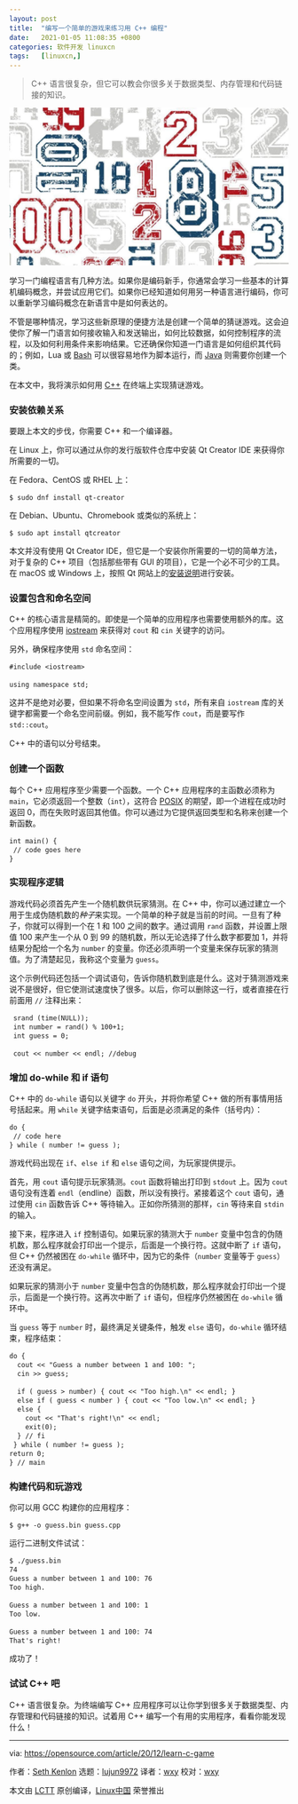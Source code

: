 ```yaml
---
layout: post
title:	"编写一个简单的游戏来练习用 C++ 编程"
date:	2021-01-05 11:08:35 +0800 
categories:	软件开发 linuxcn 
tags:	[linuxcn,]
---
```




> 
> C++ 语言很复杂，但它可以教会你很多关于数据类型、内存管理和代码链接的知识。
> 
> 
> 


![](/Asserts/Images/album/202101/05/110821dwzztxchazhto8ko.jpg)


学习一门编程语言有几种方法。如果你是编码新手，你通常会学习一些基本的计算机编码概念，并尝试应用它们。如果你已经知道如何用另一种语言进行编码，你可以重新学习编码概念在新语言中是如何表达的。


不管是哪种情况，学习这些新原理的便捷方法是创建一个简单的猜谜游戏。这会迫使你了解一门语言如何接收输入和发送输出，如何比较数据，如何控制程序的流程，以及如何利用条件来影响结果。它还确保你知道一门语言是如何组织其代码的；例如，Lua 或 [Bash](https://opensource.com/article/20/12/learn-bash) 可以很容易地作为脚本运行，而 [Java](https://opensource.com/article/20/12/learn-java-writing-guess-number-game) 则需要你创建一个类。


在本文中，我将演示如何用 [C++](https://www.cplusplus.com/) 在终端上实现猜谜游戏。


### 安装依赖关系


要跟上本文的步伐，你需要 C++ 和一个编译器。


在 Linux 上，你可以通过从你的发行版软件仓库中安装 Qt Creator IDE 来获得你所需要的一切。


在 Fedora、CentOS 或 RHEL 上：



```
$ sudo dnf install qt-creator

```

在 Debian、Ubuntu、Chromebook 或类似的系统上：



```
$ sudo apt install qtcreator

```

本文并没有使用 Qt Creator IDE，但它是一个安装你所需要的一切的简单方法，对于复杂的 C++ 项目（包括那些带有 GUI 的项目），它是一个必不可少的工具。在 macOS 或 Windows 上，按照 Qt 网站上的[安装说明](https://www.qt.io/product/development-tools)进行安装。


### 设置包含和命名空间


C++ 的核心语言是精简的。即使是一个简单的应用程序也需要使用额外的库。这个应用程序使用 [iostream](http://www.cplusplus.com/reference/iostream/) 来获得对 `cout` 和 `cin` 关键字的访问。


另外，确保程序使用 `std` 命名空间：



```
#include <iostream>

using namespace std;

```

这并不是绝对必要，但如果不将命名空间设置为 `std`，所有来自 `iostream` 库的关键字都需要一个命名空间前缀。例如，我不能写作 `cout`，而是要写作 `std::cout`。


C++ 中的语句以分号结束。


### 创建一个函数


每个 C++ 应用程序至少需要一个函数。一个 C++ 应用程序的主函数必须称为 `main`，它必须返回一个整数（`int`），这符合 [POSIX](https://opensource.com/article/19/7/what-posix-richard-stallman-explains) 的期望，即一个进程在成功时返回 0，而在失败时返回其他值。你可以通过为它提供返回类型和名称来创建一个新函数。



```
int main() {
 // code goes here
}

```

### 实现程序逻辑


游戏代码必须首先产生一个随机数供玩家猜测。在 C++ 中，你可以通过建立一个用于生成伪随机数的*种子*来实现。一个简单的种子就是当前的时间。一旦有了种子，你就可以得到一个在 1 和 100 之间的数字。通过调用 `rand` 函数，并设置上限值 100 来产生一个从 0 到 99 的随机数，所以无论选择了什么数字都要加 1，并将结果分配给一个名为 `number` 的变量。你还必须声明一个变量来保存玩家的猜测值。为了清楚起见，我称这个变量为 `guess`。


这个示例代码还包括一个调试语句，告诉你随机数到底是什么。这对于猜测游戏来说不是很好，但它使测试速度快了很多。以后，你可以删除这一行，或者直接在行前面用 `//` 注释出来：



```
 srand (time(NULL));
 int number = rand() % 100+1;
 int guess = 0;

 cout << number << endl; //debug

```

### 增加 do-while 和 if 语句


C++ 中的 `do-while` 语句以关键字 `do` 开头，并将你希望 C++ 做的所有事情用括号括起来。用 `while` 关键字结束语句，后面是必须满足的条件（括号内）：



```
do {
 // code here
} while ( number != guess );

```

游戏代码出现在 `if`、`else if` 和 `else` 语句之间，为玩家提供提示。


首先，用 `cout` 语句提示玩家猜测。`cout` 函数将输出打印到 `stdout` 上。因为 `cout` 语句没有连着 `endl`（endline）函数，所以没有换行。紧接着这个 `cout` 语句，通过使用 `cin` 函数告诉 C++ 等待输入。正如你所猜测的那样，`cin` 等待来自 `stdin` 的输入。


接下来，程序进入 `if` 控制语句。如果玩家的猜测大于 `number` 变量中包含的伪随机数，那么程序就会打印出一个提示，后面是一个换行符。这就中断了 `if` 语句，但 C++ 仍然被困在 `do-while` 循环中，因为它的条件（`number` 变量等于 `guess`）还没有满足。


如果玩家的猜测小于 `number` 变量中包含的伪随机数，那么程序就会打印出一个提示，后面是一个换行符。这再次中断了 `if` 语句，但程序仍然被困在 `do-while` 循环中。


当 `guess` 等于 `number` 时，最终满足关键条件，触发 `else` 语句，`do-while` 循环结束，程序结束：



```
do {
  cout << "Guess a number between 1 and 100: ";
  cin >> guess;

  if ( guess > number) { cout << "Too high.\n" << endl; }
  else if ( guess < number ) { cout << "Too low.\n" << endl; }
  else {
    cout << "That's right!\n" << endl;
    exit(0);
  } // fi
 } while ( number != guess );
return 0;
} // main

```

### 构建代码和玩游戏


你可以用 GCC 构建你的应用程序：



```
$ g++ -o guess.bin guess.cpp

```

运行二进制文件试试：



```
$ ./guess.bin
74
Guess a number between 1 and 100: 76
Too high.

Guess a number between 1 and 100: 1
Too low.

Guess a number between 1 and 100: 74
That's right!

```

成功了！


### 试试 C++ 吧


C++ 语言很复杂。为终端编写 C++ 应用程序可以让你学到很多关于数据类型、内存管理和代码链接的知识。试着用 C++ 编写一个有用的实用程序，看看你能发现什么！




---


via: <https://opensource.com/article/20/12/learn-c-game>


作者：[Seth Kenlon](https://opensource.com/users/seth) 选题：[lujun9972](https://github.com/lujun9972) 译者：[wxy](https://github.com/wxy) 校对：[wxy](https://github.com/wxy)


本文由 [LCTT](https://github.com/LCTT/TranslateProject) 原创编译，[Linux中国](https://linux.cn/) 荣誉推出
